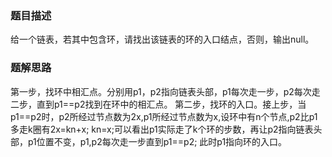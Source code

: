 ### 题目描述

给一个链表，若其中包含环，请找出该链表的环的入口结点，否则，输出null。

### 题解思路


第一步，找环中相汇点。分别用p1，p2指向链表头部，p1每次走一步，p2每次走二步，直到p1==p2找到在环中的相汇点。
第二步，找环的入口。接上步，当p1==p2时，p2所经过节点数为2x,p1所经过节点数为x,设环中有n个节点,p2比p1多走k圈有2x=kn+x; kn=x;可以看出p1实际走了k个环的步数，再让p2指向链表头部，p1位置不变，p1,p2每次走一步直到p1==p2; 此时p1指向环的入口。


